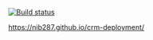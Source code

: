 [![Build status](https://ci.appveyor.com/api/projects/status/pcymimg36rr7tgbc?svg=true)](https://ci.appveyor.com/project/nib287/ahj-crm-system)

https://nib287.github.io/crm-deployment/